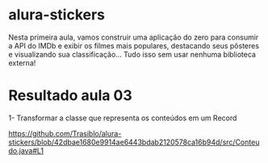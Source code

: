 # alura-stickers
Nesta primeira aula, vamos construir uma aplicação do zero para consumir a API do IMDb e exibir os filmes mais populares, destacando seus pôsteres e visualizando sua classificação... Tudo isso sem usar nenhuma biblioteca externa!

# Resultado aula 03

1- Transformar a classe que representa os conteúdos em um Record

https://github.com/Trasiblo/alura-stickers/blob/42dbae1680e9914ae6443bdab2120578ca16b94d/src/Conteudo.java#L1
